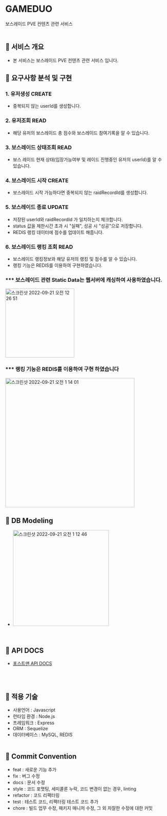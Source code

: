 # GAMEDUO

보스레이드 PVE 컨텐츠 관련 서비스
<br><br>

## 📌 서비스 개요

- 본 서비스는 보스레이드 PVE 컨텐츠 관련 서비스 입니다.

## 📌 요구사항 분석 및 구현



### 1. 유저생성 CREATE
- 중복되지 않는 userId를 생성합니다.

### 2. 유저조회 READ
- 해당 유저의 보스레이드 총 점수와 보스레이드 참여기록을 알 수 있습니다.

### 3. 보스레이드 상태조회 READ
- 보스 레이드 현재 상태(입장가능여부 및 레이드 진행중인 유저의 userId)를 알 수 있습니다.

### 4. 보스레이드 시작 CREATE
- 보스레이드 시작 가능하다면 중복되지 않는 raidRecordId를 생성합니다.

### 5. 보스레이드 종료 UPDATE
- 저장된 userId와 raidRecordId 가 일치하는지 체크합니다.
- status 값을 제한시간 초과 시 "실패", 성공 시 "성공"으로 저장합니다.
- REDIS 랭킹 데이터에 점수를 업데이트 해줍니다.

### 6. 보스레이드 랭킹 조회 READ
- 보스레이드 랭킹정보와 해당 유저의 랭킹 및 점수를 알 수 있습니다.
- 랭킹 기능은 REDIS를 이용하여 구현하였습니다.

### *** 보스레이드 관련 Static Data는 웹서버에 캐싱하여 사용하였습니다.
<img width="215" alt="스크린샷 2022-09-21 오전 12 26 51" src="https://user-images.githubusercontent.com/19259688/191299862-d7de7177-4a4f-4786-9dbf-3bb482754131.png">

### *** 랭킹 기능은 REDIS를 이용하여 구현 하였습니다
<img width="403" alt="스크린샷 2022-09-21 오전 1 14 01" src="https://user-images.githubusercontent.com/19259688/191310542-5ed09f2d-0ced-4639-9366-99fbe449e7ae.png">


## 📌 DB Modeling

- <img width="299" alt="스크린샷 2022-09-21 오전 1 12 46" src="https://user-images.githubusercontent.com/19259688/191310308-f095bf20-e885-4336-b953-942347a00a8b.png">


<br>

## 📌 API DOCS
- [포스트맨 API DOCS](https://documenter.getpostman.com/view/21381599/2s7YYscjGk)

<br><br>

## 📌 적용 기술

- 사용언어 : Javascript
- 런타임 환경 : Node.js
- 프레임워크 : Express
- ORM : Sequelize
- 데이터베이스 : MySQL, REDIS
  <br/> <br/>

## 📌 Commit Convention

- feat : 새로운 기능 추가
- fix : 버그 수정
- docs : 문서 수정
- style : 코드 포맷팅, 세미콜론 누락, 코드 변경이 없는 경우, linting
- refactor : 코드 리팩터링
- test : 테스트 코드, 리팩터링 테스트 코드 추가
- chore : 빌드 업무 수정, 패키지 매니저 수정, 그 외 자잘한 수정에 대한 커밋
